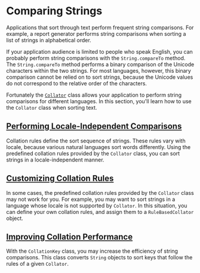 
# Comparing Strings

Applications that sort through text perform frequent string comparisons. For example, a report generator performs string comparisons when sorting a list of strings in alphabetical order.

If your application audience is limited to people who speak English, you can probably perform string comparisons with the `String.compareTo` method. The `String.compareTo` method performs a binary comparison of the Unicode characters within the two strings. For most languages, however, this binary comparison cannot be relied on to sort strings, because the Unicode values do not correspond to the relative order of the characters.

Fortunately the 
[`Collator`](https://docs.oracle.com/javase/8/docs/api/java/text/Collator.html) class allows your application to perform string comparisons for different languages. In this section, you'll learn how to use the `Collator` class when sorting text.

## [Performing Locale-Independent Comparisons](locale.html)

Collation rules define the sort sequence of strings. These rules vary with locale, because various natural languages sort words differently. Using the predefined collation rules provided by the `Collator` class, you can sort strings in a locale-independent manner.

## [Customizing Collation Rules](rule.html)

In some cases, the predefined collation rules provided by the `Collator` class may not work for you. For example, you may want to sort strings in a language whose locale is not supported by `Collator`. In this situation, you can define your own collation rules, and assign them to a `RuleBasedCollator` object.

## [Improving Collation Performance](perform.html)

With the `CollationKey` class, you may increase the efficiency of string comparisons. This class converts `String` objects to sort keys that follow the rules of a given `Collator`.
